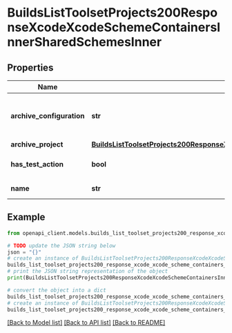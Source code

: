 # BuildsListToolsetProjects200ResponseXcodeXcodeSchemeContainersInnerSharedSchemesInner


## Properties

Name | Type | Description | Notes
------------ | ------------- | ------------- | -------------
**archive_configuration** | **str** | Build configuration set in Archive action | [optional] 
**archive_project** | [**BuildsListToolsetProjects200ResponseXcodeXcodeSchemeContainersInnerSharedSchemesInnerArchiveProject**](BuildsListToolsetProjects200ResponseXcodeXcodeSchemeContainersInnerSharedSchemesInnerArchiveProject.md) |  | [optional] 
**has_test_action** | **bool** | Does scheme have a test action? | 
**name** | **str** | Scheme name | 

## Example

```python
from openapi_client.models.builds_list_toolset_projects200_response_xcode_xcode_scheme_containers_inner_shared_schemes_inner import BuildsListToolsetProjects200ResponseXcodeXcodeSchemeContainersInnerSharedSchemesInner

# TODO update the JSON string below
json = "{}"
# create an instance of BuildsListToolsetProjects200ResponseXcodeXcodeSchemeContainersInnerSharedSchemesInner from a JSON string
builds_list_toolset_projects200_response_xcode_xcode_scheme_containers_inner_shared_schemes_inner_instance = BuildsListToolsetProjects200ResponseXcodeXcodeSchemeContainersInnerSharedSchemesInner.from_json(json)
# print the JSON string representation of the object
print(BuildsListToolsetProjects200ResponseXcodeXcodeSchemeContainersInnerSharedSchemesInner.to_json())

# convert the object into a dict
builds_list_toolset_projects200_response_xcode_xcode_scheme_containers_inner_shared_schemes_inner_dict = builds_list_toolset_projects200_response_xcode_xcode_scheme_containers_inner_shared_schemes_inner_instance.to_dict()
# create an instance of BuildsListToolsetProjects200ResponseXcodeXcodeSchemeContainersInnerSharedSchemesInner from a dict
builds_list_toolset_projects200_response_xcode_xcode_scheme_containers_inner_shared_schemes_inner_from_dict = BuildsListToolsetProjects200ResponseXcodeXcodeSchemeContainersInnerSharedSchemesInner.from_dict(builds_list_toolset_projects200_response_xcode_xcode_scheme_containers_inner_shared_schemes_inner_dict)
```
[[Back to Model list]](../README.md#documentation-for-models) [[Back to API list]](../README.md#documentation-for-api-endpoints) [[Back to README]](../README.md)



